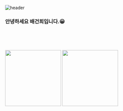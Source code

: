 ![header](https://capsule-render.vercel.app/api?type=waving&color=timeGradient&text=Welcome%20to%20Gunhee's%20GitHub%20👋&animation=twinkling&fontSize=35&fontAlignY=40&height=200)

### 안녕하세요 배건희입니다.😀
<br><br><br>


<p>
  <img height="180em" src="https://github-readme-stats.vercel.app/api?username=baennigans&show_icons=true&include_all_commits=true">
  <img height="180em" src="https://github-readme-stats.vercel.app/api/top-langs/?username=baennigans&layout=donut">
</p>

<!--
**baennigans/baennigans** is a ✨ _special_ ✨ repository because its `README.md` (this file) appears on your GitHub profile.

Here are some ideas to get you started:

- 🔭 I’m currently working on ...
- 🌱 I’m currently learning ...
- 👯 I’m looking to collaborate on ...
- 🤔 I’m looking for help with ...
- 💬 Ask me about ...
- 📫 How to reach me: ...
- 😄 Pronouns: ...
- ⚡ Fun fact: ...
-->
